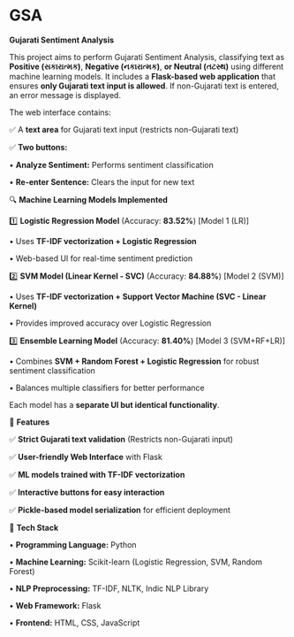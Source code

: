 # GSA
**Gujarati Sentiment Analysis**

This project aims to perform Gujarati Sentiment Analysis, classifying text as **Positive (સકારાત્મક)**, **Negative (નકારાત્મક)**, **or Neutral (તટસ્થ)** using different machine learning models. It includes a **Flask-based web application** that ensures **only Gujarati text input is allowed**. If non-Gujarati text is entered, an error message is displayed.

The web interface contains:

✅ A **text area** for Gujarati text input (restricts non-Gujarati text)

✅ **Two buttons:**

  •	**Analyze Sentiment:** Performs sentiment classification

  •	**Re-enter Sentence:** Clears the input for new text

🔍 **Machine Learning Models Implemented**

1️⃣ **Logistic Regression Model** (Accuracy: **83.52%**) [Model 1 (LR)]

  •	Uses **TF-IDF vectorization + Logistic Regression**

  •	Web-based UI for real-time sentiment prediction

2️⃣ **SVM Model (Linear Kernel - SVC)** (Accuracy: **84.88%**) [Model 2 (SVM)]

  •	Uses **TF-IDF vectorization + Support Vector Machine (SVC - Linear Kernel)**

  •	Provides improved accuracy over Logistic Regression

3️⃣ **Ensemble Learning Model** (Accuracy: **81.40%**) [Model 3 (SVM+RF+LR)]

  •	Combines **SVM + Random Forest + Logistic Regression** for robust sentiment classification

  •	Balances multiple classifiers for better performance

Each model has a **separate UI but identical functionality**.

🚀 **Features**

✅ **Strict Gujarati text validation** (Restricts non-Gujarati input)

✅ **User-friendly Web Interface** with Flask

✅ **ML models trained with TF-IDF vectorization**

✅ **Interactive buttons for easy interaction**

✅ **Pickle-based model serialization** for efficient deployment

🔧 **Tech Stack**

•	**Programming Language:** Python

•	**Machine Learning:** Scikit-learn (Logistic Regression, SVM, Random Forest)

•	**NLP Preprocessing:** TF-IDF, NLTK, Indic NLP Library

•	**Web Framework:** Flask

•	**Frontend:** HTML, CSS, JavaScript
